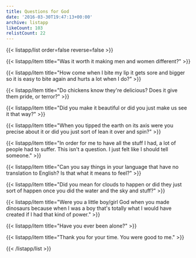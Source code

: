 ```yaml
---
title: Questions for God
date: '2016-03-30T19:47:13+00:00'
archive: listapp
likeCount: 103
relistCount: 22
---
```



{{< listapp/list order=false reverse=false >}}

   {{< listapp/item title="Was it worth it making men and women different?" >}}

   {{< listapp/item title="How come when I bite my lip it gets sore and bigger so it is easy to bite again and hurts a lot when I do?" >}}

   {{< listapp/item title="Do chickens know they're delicious? Does it give them pride, or terror?" >}}

   {{< listapp/item title="Did you make it beautiful or did you just make us see it that way?" >}}

   {{< listapp/item title="When you tipped the earth on its axis were you precise about it or did you just sort of lean it over and spin?" >}}

   {{< listapp/item title="In order for me to have all the stuff I had, a lot of people had to suffer. This isn't a question. I just felt like I should tell someone." >}}

   {{< listapp/item title="Can you say things in your language that have no translation to English? Is that what it means to feel?" >}}

   {{< listapp/item title="Did you mean for clouds to happen or did they just sort of happen once you did the water and the sky and stuff?" >}}

   {{< listapp/item title="Were you a little boy/girl God when you made dinosaurs because when I was a boy that's totally what I would have created if I had that kind of power." >}}

   {{< listapp/item title="Have you ever been alone?" >}}

   {{< listapp/item title="Thank you for your time. You were good to me." >}}

{{< /listapp/list >}}
